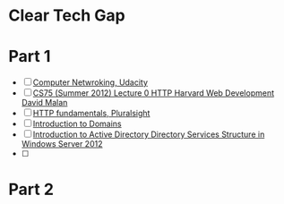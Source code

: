 # Clear Tech Gap

# Part 1

- [ ] [Computer Netwroking, Udacity](https://www.udacity.com/course/computer-networking--ud436)
- [ ] [CS75 (Summer 2012) Lecture 0 HTTP Harvard Web Development David Malan](https://www.youtube.com/watch?v=8KuO4r5CHjM) 
- [ ] [HTTP fundamentals, Pluralsight](https://app.pluralsight.com/library/courses/xhttp-fund/table-of-contents)
- [ ] [Introduction to Domains](https://www.youtube.com/watch?v=ut_oLhMhJsY)
- [ ] [Introduction to Active Directory Directory Services Structure in Windows Server 2012](https://www.youtube.com/watch?v=lFwek_OuYZ8)
- [ ] 

# Part 2
